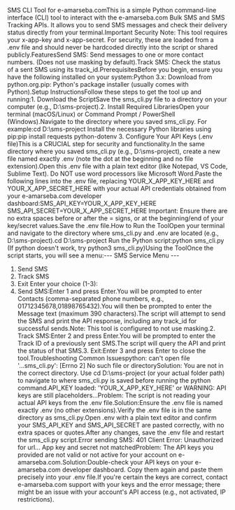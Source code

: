 SMS CLI Tool for e-amarseba.comThis is a simple Python command-line interface (CLI) tool to interact with the e-amarseba.com Bulk SMS and SMS Tracking APIs. It allows you to send SMS messages and check their delivery status directly from your terminal.Important Security Note: This tool requires your x-app-key and x-app-secret. For security, these are loaded from a .env file and should never be hardcoded directly into the script or shared publicly.FeaturesSend SMS: Send messages to one or more contact numbers. (Does not use masking by default).Track SMS: Check the status of a sent SMS using its track_id.PrerequisitesBefore you begin, ensure you have the following installed on your system:Python 3.x: Download from python.org.pip: Python's package installer (usually comes with Python).Setup InstructionsFollow these steps to get the tool up and running:1. Download the ScriptSave the sms_cli.py file to a directory on your computer (e.g., D:\sms-project).2. Install Required LibrariesOpen your terminal (macOS/Linux) or Command Prompt / PowerShell (Windows).Navigate to the directory where you saved sms_cli.py. For example:cd D:\sms-project
Install the necessary Python libraries using pip:pip install requests python-dotenv
3. Configure Your API Keys (.env file)This is a CRUCIAL step for security and functionality.In the same directory where you saved sms_cli.py (e.g., D:\sms-project), create a new file named exactly .env (note the dot at the beginning and no file extension).Open this .env file with a plain text editor (like Notepad, VS Code, Sublime Text). Do NOT use word processors like Microsoft Word.Paste the following lines into the .env file, replacing YOUR_X_APP_KEY_HERE and YOUR_X_APP_SECRET_HERE with your actual API credentials obtained from your e-amarseba.com developer dashboard:SMS_API_KEY=YOUR_X_APP_KEY_HERE
SMS_API_SECRET=YOUR_X_APP_SECRET_HERE
Important: Ensure there are no extra spaces before or after the = signs, or at the beginning/end of your key/secret values.Save the .env file.How to Run the ToolOpen your terminal and navigate to the directory where sms_cli.py and .env are located (e.g., D:\sms-project).cd D:\sms-project
Run the Python script:python sms_cli.py
(If python doesn't work, try python3 sms_cli.py)Using the ToolOnce the script starts, you will see a menu:--- SMS Service Menu ---
1. Send SMS
2. Track SMS
3. Exit
Enter your choice (1-3):
1. Send SMS:Enter 1 and press Enter.You will be prompted to enter Contacts (comma-separated phone numbers, e.g., 01712345678,01898765432).You will then be prompted to enter the Message text (maximum 390 characters).The script will attempt to send the SMS and print the API response, including any track_id for successful sends.Note: This tool is configured to not use masking.2. Track SMS:Enter 2 and press Enter.You will be prompted to enter the Track ID of a previously sent SMS.The script will query the API and print the status of that SMS.3. Exit:Enter 3 and press Enter to close the tool.Troubleshooting Common Issuespython: can't open file '...sms_cli.py': [Errno 2] No such file or directorySolution: You are not in the correct directory. Use cd D:\sms-project (or your actual folder path) to navigate to where sms_cli.py is saved before running the python command.API_KEY loaded: 'YOUR_X_APP_KEY_HERE' or WARNING: API keys are still placeholders...Problem: The script is not reading your actual API keys from the .env file.Solution:Ensure the .env file is named exactly .env (no other extensions).Verify the .env file is in the same directory as sms_cli.py.Open .env with a plain text editor and confirm your SMS_API_KEY and SMS_API_SECRET are pasted correctly, with no extra spaces or quotes.After any changes, save the .env file and restart the sms_cli.py script.Error sending SMS: 401 Client Error: Unauthorized for url... App key and secret not matchedProblem: The API keys you provided are not valid or not active for your account on e-amarseba.com.Solution:Double-check your API keys on your e-amarseba.com developer dashboard. Copy them again and paste them precisely into your .env file.If you're certain the keys are correct, contact e-amarseba.com support with your keys and the error message; there might be an issue with your account's API access (e.g., not activated, IP restrictions).
